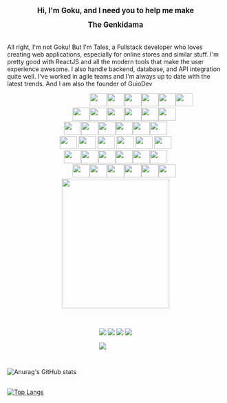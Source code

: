 
<div dir="auto" style="display: flex; flex-direction: column; align-items: center;" class="markdown-body entry-content container-lg f5" itemprop="text">
  <h1 style="font-size: larger; text-align: center; line-height: 2;"> Hi, I'm Goku, and I need you to help me make <br> <strong>The Genkidama</strong></h1>
  <p><span>All right, </span> I'm not Goku! But I'm Tales, a Fullstack developer who loves creating web applications, especially for online stores and similar stuff. I'm pretty good with ReactJS and all the modern tools that make the user experience awesome. I also handle backend, database, and API integration quite well. I've worked in agile teams and I'm always up to date with the latest trends. And I am also the founder of GuioDev</p>
  <div style="width: 120px; margin-bottom: 3px; align-items: center; display: flex; justify-content: space-between;">
    <img height="30" width="40" src="https://cdn.jsdelivr.net/gh/devicons/devicon@latest/icons/nodejs/nodejs-original.svg" />
    <img height="30" width="40" src="https://cdn.jsdelivr.net/gh/devicons/devicon@latest/icons/nextjs/nextjs-original.svg" />
    <img height="30" width="40" src="https://cdn.jsdelivr.net/gh/devicons/devicon@latest/icons/react/react-original.svg" />
    <img height="30" width="40" src="https://cdn.jsdelivr.net/gh/devicons/devicon@latest/icons/express/express-original.svg" />
    <img height="30" width="40" src="https://cdn.jsdelivr.net/gh/devicons/devicon@latest/icons/figma/figma-original.svg" />
    <img height="30" width="40" src="https://cdn.jsdelivr.net/gh/devicons/devicon@latest/icons/nginx/nginx-original.svg" />
  </div>
  <div style="width: 200px; margin-bottom: 3px; align-items: center; display: flex; justify-content: space-between;">
    <img height="30" width="40" src="https://cdn.jsdelivr.net/gh/devicons/devicon@latest/icons/sass/sass-original.svg" />
    <img height="30" width="40" src="https://cdn.jsdelivr.net/gh/devicons/devicon@latest/icons/sequelize/sequelize-original.svg" />
    <img height="30" width="40" src="https://cdn.jsdelivr.net/gh/devicons/devicon@latest/icons/tailwindcss/tailwindcss-original.svg" />
    <img height="30" width="40" src="https://cdn.jsdelivr.net/gh/devicons/devicon@latest/icons/typescript/typescript-original.svg" />
    <img height="30" width="40" src="https://cdn.jsdelivr.net/gh/devicons/devicon@latest/icons/postgresql/postgresql-original.svg" />
    <img height="30" width="40" src="https://cdn.jsdelivr.net/gh/devicons/devicon@latest/icons/npm/npm-original-wordmark.svg" />
  </div>
  <div style="width: 240px; margin-bottom: 3px; align-items: center; display: flex; justify-content: space-between;">
    <img height="30" width="40" src="https://cdn.jsdelivr.net/gh/devicons/devicon@latest/icons/postman/postman-original.svg" />
    <img height="30" width="40" src="https://cdn.jsdelivr.net/gh/devicons/devicon@latest/icons/k6/k6-original.svg" />
    <img height="30" width="40" src="https://cdn.jsdelivr.net/gh/devicons/devicon@latest/icons/linux/linux-original.svg" />
    <img height="30" width="40" src="https://cdn.jsdelivr.net/gh/devicons/devicon@latest/icons/jest/jest-plain.svg" />
    <img height="30" width="40" src="https://cdn.jsdelivr.net/gh/devicons/devicon@latest/icons/html5/html5-original.svg" />
    <img height="30" width="40" src="https://cdn.jsdelivr.net/gh/devicons/devicon@latest/icons/css3/css3-original.svg" />
  </div>
  <div style="width: 260px; gap: 3px;  margin-bottom: 3px; align-items: center; display: flex; justify-content: space-between;">
    <img height="30" width="40" src="https://cdn.jsdelivr.net/gh/devicons/devicon@latest/icons/firebase/firebase-original.svg" />
    <img height="30" width="40" src="https://cdn.jsdelivr.net/gh/devicons/devicon@latest/icons/git/git-original.svg" />
    <img height="30" width="40" src="https://cdn.jsdelivr.net/gh/devicons/devicon@latest/icons/go/go-original.svg" />
    <img height="30" width="40" src="https://cdn.jsdelivr.net/gh/devicons/devicon@latest/icons/googlecloud/googlecloud-original.svg" />
    <img height="30" width="40" src="https://cdn.jsdelivr.net/gh/devicons/devicon@latest/icons/handlebars/handlebars-original.svg" />
    <img height="30" width="40" src="https://cdn.jsdelivr.net/gh/devicons/devicon@latest/icons/insomnia/insomnia-original.svg" />
  </div>
  <div style="width: 240px; margin-bottom: 3px; align-items: center; display: flex; justify-content: space-between;">          
    <img height="30" width="40" src="https://cdn.jsdelivr.net/gh/devicons/devicon@latest/icons/javascript/javascript-original.svg" />
    <img height="30" width="40" src="https://cdn.jsdelivr.net/gh/devicons/devicon@latest/icons/mysql/mysql-original-wordmark.svg" />
    <img height="30" width="40" src="https://cdn.jsdelivr.net/gh/devicons/devicon@latest/icons/nodemon/nodemon-original.svg" />
    <img height="30" width="40" src="https://cdn.jsdelivr.net/gh/devicons/devicon@latest/icons/puppeteer/puppeteer-original.svg" />
    <img height="30" width="40" src="https://cdn.jsdelivr.net/gh/devicons/devicon@latest/icons/travis/travis-original.svg" />
    <img height="30" width="40" src="https://cdn.jsdelivr.net/gh/devicons/devicon@latest/icons/ubuntu/ubuntu-original-wordmark.svg" />
  </div>
  <div style="width: 200px; margin-bottom: 3px; align-items: center; display: flex; justify-content: space-between;">
    <img height="30" width="40" src="https://cdn.jsdelivr.net/gh/devicons/devicon@latest/icons/vercel/vercel-original.svg" />
    <img height="30" width="40" src="https://cdn.jsdelivr.net/gh/devicons/devicon@latest/icons/docker/docker-original.svg" />
    <img height="30" width="40" src="https://cdn.jsdelivr.net/gh/devicons/devicon@latest/icons/vscode/vscode-original.svg" />
    <img height="30" width="40" src="https://cdn.jsdelivr.net/gh/devicons/devicon@latest/icons/yarn/yarn-original.svg" />
    <img height="30" width="40" src="https://cdn.jsdelivr.net/gh/devicons/devicon@latest/icons/nestjs/nestjs-original.svg" />
    <img height="30" width="40" src="https://cdn.jsdelivr.net/gh/devicons/devicon@latest/icons/prisma/prisma-original.svg" />
  </div>
  <div dir="auto">
      <img height="300" width="250" src="https://ofertinhasdacami.s3.sa-east-1.amazonaws.com/1707765234516.png" />
  </div>

  <h2 dir="auto"></h2>
  <div dir="auto"> 
    <a href="https://instagram.com/nascimentotalesdev" rel="nofollow"><img src="https://camo.githubusercontent.com/5fe8416cd5ba128163da401b036070cff85f0004eda8aa86575aaa1e93b1b5af/68747470733a2f2f696d672e736869656c64732e696f2f62616467652f2d496e7374616772616d2d2532334534343035463f7374796c653d666f722d7468652d6261646765266c6f676f3d696e7374616772616d266c6f676f436f6c6f723d7768697465" data-canonical-src="https://img.shields.io/badge/-Instagram-%23E4405F?style=for-the-badge&amp;logo=instagram&amp;logoColor=white" style="max-width: 100%;"></a>
    <a href="https://discord.gg/" rel="nofollow"><img src="https://camo.githubusercontent.com/7856ec0557b4de7dd3ede8e2612d2586f47bd2e7bf67e2413bade38f22b44693/68747470733a2f2f696d672e736869656c64732e696f2f62616467652f446973636f72642d3732383944413f7374796c653d666f722d7468652d6261646765266c6f676f3d646973636f7264266c6f676f436f6c6f723d7768697465" data-canonical-src="https://img.shields.io/badge/Discord-7289DA?style=for-the-badge&amp;logo=discord&amp;logoColor=white" style="max-width: 100%;"></a> 
    <a href="mailto:nascimentotalesdev@gmail.com"><img src="https://camo.githubusercontent.com/3f3a28cce40a1f01e5420a4d35b62542b0d78e38f03fbb75746873b8b68a58df/68747470733a2f2f696d672e736869656c64732e696f2f62616467652f2d476d61696c2d2532333333333f7374796c653d666f722d7468652d6261646765266c6f676f3d676d61696c266c6f676f436f6c6f723d7768697465" data-canonical-src="https://img.shields.io/badge/-Gmail-%23333?style=for-the-badge&amp;logo=gmail&amp;logoColor=white" style="max-width: 100%;"></a>
    <a href="https://www.linkedin.com/in/nascimentotalesdev" rel="nofollow"><img src="https://camo.githubusercontent.com/1fb28218088b45b065a7445cafa9d5f027a657f17cb4f8b3a9472b1f59952949/68747470733a2f2f696d672e736869656c64732e696f2f62616467652f2d4c696e6b6564496e2d2532333030373742353f7374796c653d666f722d7468652d6261646765266c6f676f3d6c696e6b6564696e266c6f676f436f6c6f723d7768697465" data-canonical-src="https://img.shields.io/badge/-LinkedIn-%230077B5?style=for-the-badge&amp;logo=linkedin&amp;logoColor=white" style="max-width: 100%;"></a> 

<a href="https://api.whatsapp.com/send?phone=5541984819091&text=Olá%20Tales!%20" rel="nofollow"><img src="https://img.shields.io/badge/WhatsApp-25D366?style=for-the-badge&logo=whatsapp&logoColor=white" style="max-width: 100%;"></a>
</div>

</div>

<h2 dir="auto"></h2>

![Anurag's GitHub stats](https://github-readme-stats.vercel.app/api?username=nascimentotalesdev&show_icons=true&theme=radical)

<h2 dir="auto"></h2>

[![Top Langs](https://github-readme-stats.vercel.app/api/top-langs/?username=nascimentotalesdev&layout=pie&theme=radical)](https://github.com/nascimentotalesdev/github-readme-stats)



